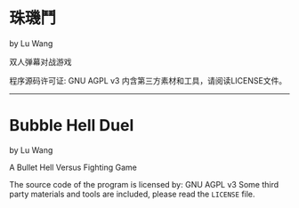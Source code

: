 # 珠璣鬥

by Lu Wang

双人弹幕对战游戏

程序源码许可证: GNU AGPL v3
内含第三方素材和工具，请阅读LICENSE文件。

---
# Bubble Hell Duel

by Lu Wang
 
A Bullet Hell Versus Fighting Game

The source code of the program is licensed by: GNU AGPL v3
Some third party materials and tools are included, please read the `LICENSE` file.

